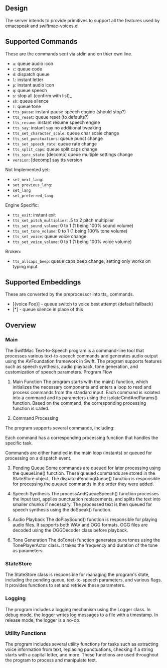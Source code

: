 ## Design

The server intends to provide primitives to support all the features used by
emacspeak and swiftmac-voices.el.


## Supported Commands

These are the commands sent via stdin and on thier own line.

- ```a```: queue audio icon
- ```c```: queue code
- ```d```: dispatch queue
- ```l```: instant letter
- ```p```: instant audio icon
- ```q```: queue speech
- ```s```: stop all (confirm with list)_
- ```sh```: queue silence
- ```t```: queue tone
- ```tts_pause```: instant pause speech engine (should stop?)
- ```tts_reset```: queue reset (to defaults?)
- ```tts_resume```: instant resume speech engine
- ```tts_say```: instant say no additional tweaking
- ```tts_set_character_scale```: queue char scale change
- ```tts_set_punctuations```: queue punct change
- ```tts_set_speech_rate```: queue rate change
- ```tts_split_caps```: queue split caps change
- ```tts_sync_state```: [decomp] queue multiple settings change
- ```version```: [decomp] say tts version

Not Implemented yet:
- ```set_next_lang```:
- ```set_previous_lang```:
- ```set_lang```
- ```set_preferred_lang```


Engine Specific:
- ```tts_exit```: instant exit
- ```tts_set_pitch_multiplier```: .5 to 2 pitch multiplier
- ```tts_set_sound_volume```: 0 to 1 (1 being 100% sound volume)
- ```tts_set_tone_volume```: 0 to 1 (1 being 100% tone volume)
- ```tts_set_voice```: queue voice change
- ```tts_set_voice_volume```: 0 to 1 (1 being 100% voice volume)

Broken:
- ```tts_allcaps_beep```: queue caps beep change, setting only works on typing
  input


## Supported Embeddings

These are converted by the preprocessor into tts_ commands.

- [{voice Foo}] - queue switch to voice best attempt (default fallback)
- [*] - queue silence in place of this


## Overview 

### Main

The SwiftMac Text-to-Speech program is a command-line tool that processes
various text-to-speech commands and generates audio output using the
AVFoundation framework in Swift. The program supports features such as speech
synthesis, audio playback, tone generation, and customization of speech
parameters.  Program Flow

1. Main Function The program starts with the main() function, which initializes
   the necessary components and enters a loop to read and process commands from
   the standard input. Each command is isolated into a command and its
   parameters using the isolateCmdAndParams() function. Based on the command,
   the corresponding processing function is called.

2. Command Processing 

The program supports several commands, including:

Each command has a corresponding processing function that handles the specific
task.

Commands are either handled in the main loop (instants) or queued for 
processing on a dispatch event.

3. Pending Queue Some commands are queued for later processing using the
queueLine() function. These queued commands are stored in the StateStore
object. The dispatchPendingQueue() function is responsible for processing the
queued commands in the order they were added.

4. Speech Synthesis The processAndQueueSpeech() function processes the input
text, applies punctuation replacements, and splits the text into smaller chunks
if necessary. The processed text is then queued for speech synthesis using the
doSpeak() function.

5. Audio Playback The doPlaySound() function is responsible for playing audio
files. It supports both WAV and OGG formats. OGG files are decoded using the
OGGDecoder class before playback.

6. Tone Generation The doTone() function generates pure tones using the
TonePlayerActor class. It takes the frequency and duration of the tone as
parameters.

### StateStore 

The StateStore class is responsible for managing the program's state, including
the pending queue, text-to-speech parameters, and various flags. It provides
functions to set and retrieve these parameters.

### Logging 

The program includes a logging mechanism using the Logger class. In debug mode,
the logger writes log messages to a file with a timestamp. In release mode, the
logger is a no-op.

### Utility Functions 

The program includes several utility functions for tasks such as extracting
voice information from text, replacing punctuations, checking if a string starts
with a capital letter, and more. These functions are used throughout the program
to process and manipulate text.
